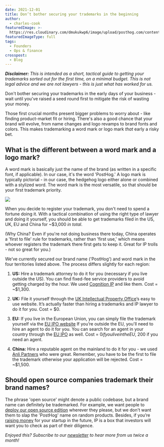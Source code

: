 ```yaml
---
date: 2021-12-01
title: Don’t bother securing your trademarks in the beginning
author:
  - charles-cook
featuredImage: >-
  https://res.cloudinary.com/dmukukwp6/image/upload/posthog.com/contents/images/blog/posthog-blog-image.png
featuredImageType: full
tags:
  - Founders
  - Ops & finance
crosspost:
  - Blog
---
```

_**Disclaimer:** This is intended as a short, tactical guide to getting your trademarks sorted out for the first time, on a minimal budget. This is *not* legal advice and we are not lawyers - this is just what has worked for us._

Don't bother securing your trademarks in the early days of your business - wait until you've raised a seed round first to mitigate the risk of wasting your money. 

Those first crucial months present bigger problems to worry about - like finding product-market fit or hiring. There's also a good chance that your brand will evolve, from name changes and logo revamps to brand fonts and colors. This makes trademarking a word mark or logo mark _that_ early a risky bet.

## What is the different between a word mark and a logo mark?

A word mark is basically just the name of the brand (as written in a specific font, if applicable). In our case, it's the word 'PostHog.' A logo mark is typically pictorial - in our case, the hedgehog logo either alone or combined with a stylized word. The word mark is the most versatile, so that should be your first trademark priority.

<div class="text-center my-8">
<img src="https://res.cloudinary.com/dmukukwp6/image/upload/v1710055416/posthog.com/contents/founders/brand/posthog-logo.svg" class="w-full" />
</div>

When you decide to register your trademark, you don't need to spend a fortune doing it. With a tactical combination of using the right type of lawyer and doing it yourself, you should be able to get trademarks filed in the US, UK, EU and China for ~$3,000 _in total_.

(Why China? Even if you're not doing business there today, China operates a 'first to file' rule for trademarks, rather than 'first use,' which means whoever registers the trademark there first gets to keep it. Great for IP trolls - not so great for you.)

We’ve currently secured our brand name ('PostHog') and word mark in the four territories listed above. The process differs slightly for each region:

1. **US:** Hire a trademark attorney to do it for you (necessary if you live outside the US). You can find fixed-fee service providers to avoid getting charged by the hour. We used [Cognition IP](https://www.cognitionip.com/) and like them. Cost = ~$1,300.

2. **UK:** File it yourself through the [UK Intellectual Property Office](https://www.gov.uk/topic/intellectual-property/trade-marks)’s easy to use website. It’s actually faster than hiring a trademarks and IP lawyer to do it for you. Cost = $0.

3. **EU:** If you live in the European Union, you can simply file the trademark yourself via the [EU IPO website](https://euipo.europa.eu/ohimportal/en/apply-now) If you’re outside the EU, you'll need to hire an agent to do it for you. You can search for an agent in your country through the [EU IPO](https://euipo.europa.eu/eSearch/#advanced/representatives) as well. Cost = $0 if you live in the EU, ~$200 if you need an agent.
 
4. **China:** Hire a reputable agent on the mainland to do it for you - we used [Anli Partners](http://www.anlilaw.com/100040/) who were great. Remember, you have to be the first to file the trademark otherwise your application will be rejected. Cost = ~$1,500. 

## Should open source companies trademark their brand names?

The phrase 'open source' might denote a public codebase, but a brand name can definitely be trademarked. For example, we want people to [deploy our open source edition](https://github.com/PostHog/posthog) wherever they please, but we don't want them to slap the 'PostHog' name on random products. Besides, if you’re [raising money](https://posthog.com/blog/open-source-business-models) for your startup in the future, IP is a box that investors will want you to check as part of their diligence. 

_Enjoyed this? Subscribe to our [newsletter](https://newsletter.posthog.com/subscribe) to hear more from us twice a month!_

